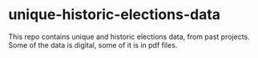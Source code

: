 # unique-historic-elections-data

This repo contains unique and historic elections data, from past projects.  Some of the data is digital, some of it is in pdf files.
